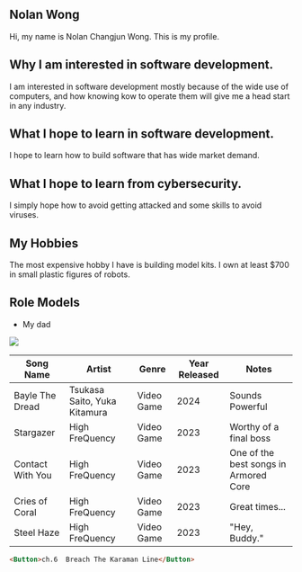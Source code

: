 ## Nolan Wong

Hi, my name is Nolan Changjun Wong. This is my profile.


## Why I am interested in software development.

I am interested in software development mostly because of the wide use of computers, and how knowing kow to operate them will give me a head start in any industry.


## What I hope to learn in software development.

I hope to learn how to build software that has wide market demand.


## What I hope to learn from cybersecurity.

I simply hope how to avoid getting attacked and some skills to avoid viruses.


## My Hobbies

The most expensive hobby I have is building model kits. I own at least $700 in small plastic figures of robots.


## Role Models

- My dad
<img src="Images/IMG_1059.jpg">

Song Name | Artist | Genre | Year Released | Notes
|------|------|------|-------|-------|
Bayle The Dread | Tsukasa Saito, Yuka Kitamura | Video Game | 2024 | Sounds Powerful
Stargazer | High FreQuency | Video Game | 2023 | Worthy of a final boss
Contact With You | High FreQuency | Video Game | 2023 | One of the best songs in Armored Core
Cries of Coral | High FreQuency | Video Game | 2023 | Great times...
Steel Haze | High FreQuency | Video Game | 2023 | "Hey, Buddy."


~~~ HTML
<Button>ch.6  Breach The Karaman Line</Button>
~~~
